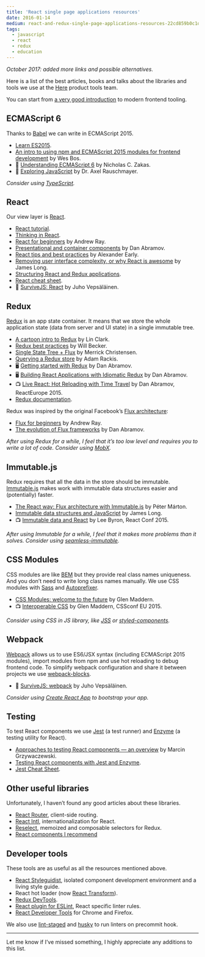 ```yaml
---
title: 'React single page applications resources'
date: 2016-01-14
medium: react-and-redux-single-page-applications-resources-22cd859b0c1d
tags:
  - javascript
  - react
  - redux
  - education
---
```


_October 2017: added more links and possible alternatives._

Here is a list of the best articles, books and talks about the libraries and tools we use at the [Here](https://www.here.com/en) product tools team.

You can start from [a very good introduction](http://reactkungfu.com/2015/07/the-hitchhikers-guide-to-modern-javascript-tooling/) to modern frontend tooling.

## ECMAScript 6

Thanks to [Babel](http://babeljs.io/) we can write in ECMAScript 2015.

<!-- textlint-disable terminology -->

- [Learn ES2015](http://babeljs.io/learn-es2015/).
- [An intro to using npm and ECMAScript 2015 modules for frontend development](http://wesbos.com/javascript-modules/) by Wes Bos.
- <span aria-label="Book" title="Book">📖</span> [Understanding ECMAScript 6](https://leanpub.com/understandinges6/read/) by Nicholas C. Zakas.
- <span aria-label="Book" title="Book">📖</span> [Exploring JavaScript](http://exploringjs.com/es6/) by Dr. Axel Rauschmayer.

<!-- textlint-enable -->

_Consider using [TypeScript](https://www.typescriptlang.org/)._

## React

Our view layer is [React](https://reactjs.org/).

- [React tutorial](https://reactjs.org/tutorial/tutorial.html).
- [Thinking in React](https://reactjs.org/docs/thinking-in-react.html).
- [React for beginners](https://blog.andrewray.me/reactjs-for-stupid-people/) by Andrew Ray.
- [Presentational and container components](https://medium.com/@dan_abramov/smart-and-dumb-components-7ca2f9a7c7d0) by Dan Abramov.
- [React tips and best practices](http://aeflash.com/2015-02/react-tips-and-best-practices.html) by Alexander Early.
- [Removing user interface complexity, or why React is awesome](http://jlongster.com/Removing-User-Interface-Complexity,-or-Why-React-is-Awesome) by James Long.
- [Structuring React and Redux applications](/blog/react-structure).
- [React cheat sheet](https://reactcheatsheet.com/).
- <span aria-label="Book" title="Book">📖</span> [SurviveJS: React](https://survivejs.com/react/introduction/) by Juho Vepsäläinen.

## Redux

[Redux](http://redux.js.org/) is an app state container. It means that we store the whole application state (data from server and UI state) in a single immutable tree.

- [A cartoon intro to Redux](https://code-cartoons.com/a-cartoon-intro-to-redux-3afb775501a6) by Lin Clark.
- [Redux best practices](https://medium.com/lexical-labs-engineering/redux-best-practices-64d59775802e) by Will Becker.
- [Single State Tree + Flux](http://merrickchristensen.com/articles/single-state-tree.html) by Merrick Christensen.
- [Querying a Redux store](https://medium.com/@adamrackis/querying-a-redux-store-37db8c7f3b0f) by Adam Rackis.
- <span aria-label="Course" title="Course">🖥</span> [Getting started with Redux](https://egghead.io/courses/getting-started-with-redux) by Dan Abramov.
- <span aria-label="Course" title="Course">🖥</span> [Building React Applications with Idiomatic Redux](https://egghead.io/courses/building-react-applications-with-idiomatic-redux) by Dan Abramov.
- <span aria-label="Video" title="Video">📺</span> [Live React: Hot Reloading with Time Travel](https://youtu.be/xsSnOQynTHs) by Dan Abramov, ReactEurope 2015.
- [Redux documentation](http://redux.js.org/).

Redux was inspired by the original Facebook’s [Flux architecture](https://facebook.github.io/flux/):

- [Flux for beginners](https://blog.andrewray.me/flux-for-stupid-people/) by Andrew Ray.
- [The evolution of Flux frameworks](https://medium.com/@dan_abramov/the-evolution-of-flux-frameworks-6c16ad26bb31) by Dan Abramov.

_After using Redux for a while, I feel that it’s too low level and requires you to write a lot of code. Consider using [MobX](https://mobx.js.org/)._

## Immutable.js

Redux requires that all the data in the store should be immutable. [Immutable.js](https://facebook.github.io/immutable-js/) makes work with immutable data structures easier and (potentially) faster.

- [The React way: Flux architecture with Immutable.js](https://blog.risingstack.com/the-react-js-way-flux-architecture-with-immutable-js/) by Péter Márton.
- [Immutable data structures and JavaScript](http://jlongster.com/Using-Immutable-Data-Structures-in-JavaScript) by James Long.
- <span aria-label="Video" title="Video">📺</span> [Immutable data and React](https://youtu.be/I7IdS-PbEgI) by Lee Byron, React Conf 2015.

_After using Immutable for a while, I feel that it makes more problems than it solves. Consider using [seamless-immutable](https://github.com/rtfeldman/seamless-immutable)._

## CSS Modules

CSS modules are like [BEM](http://getbem.com/) but they provide real class names uniqueness. And you don’t need to write long class names manually. We use CSS modules with [Sass](http://sass-lang.com/) and [Autoprefixer](https://github.com/postcss/autoprefixer).

- [CSS Modules: welcome to the future](https://glenmaddern.com/articles/css-modules) by Glen Maddern.
- <span aria-label="Video" title="Video">📺</span> [Interoperable CSS](https://youtu.be/aIyhhHTmsXE) by Glen Maddern, CSSconf EU 2015.

_Consider using CSS in JS library, like [JSS](http://cssinjs.org/) or [styled-components](https://www.styled-components.com/)._

## Webpack

[Webpack](https://webpack.js.org/) allows us to use ES6/JSX syntax (including ECMAScript 2015 modules), import modules from npm and use hot reloading to debug frontend code. To simplify webpack configuration and share it between projects we use [webpack-blocks](https://github.com/andywer/webpack-blocks).

- 📖 [SurviveJS: webpack](https://survivejs.com/webpack/introduction/) by Juho Vepsäläinen.

_Consider using [Create React App](https://github.com/facebookincubator/create-react-app) to bootstrap your app._

## Testing

To test React components we use [Jest](https://facebook.github.io/jest/) (a test runner) and [Enzyme](http://airbnb.io/enzyme/) (a testing utility for React).

- [Approaches to testing React components — an overview](http://reactkungfu.com/2015/07/approaches-to-testing-react-components-an-overview/) by Marcin Grzywaczewski.
- [Testing React components with Jest and Enzyme](/blog/react-jest).
- [Jest Cheat Sheet](https://github.com/sapegin/jest-cheat-sheet).

## Other useful libraries

Unfortunately, I haven’t found any good articles about these libraries.

- [React Router](https://github.com/ReactTraining/react-router), client-side routing.
- [React Intl](https://github.com/yahoo/react-intl), internationalization for React.
- [Reselect](https://github.com/reactjs/reselect), memoized and composable selectors for Redux.
- [React components I recommend](https://github.com/sapegin/react-components)

## Developer tools

These tools are as useful as all the resources mentioned above.

- [React Styleguidist](https://react-styleguidist.js.org/), isolated component development environment and a living style guide.
- React hot loader (now [React Transform](https://github.com/gaearon/react-transform-boilerplate)).
- [Redux DevTools](https://github.com/gaearon/redux-devtools).
- [React plugin for ESLint](https://github.com/yannickcr/eslint-plugin-react), React specific linter rules.
- [React Developer Tools](https://github.com/facebook/react-devtools) for Chrome and Firefox.

We also use [lint-staged](https://github.com/okonet/lint-staged) and [husky](https://github.com/typicode/husky) to run linters on precommit hook.

---

Let me know if I’ve missed something, I highly appreciate any additions to this list.
